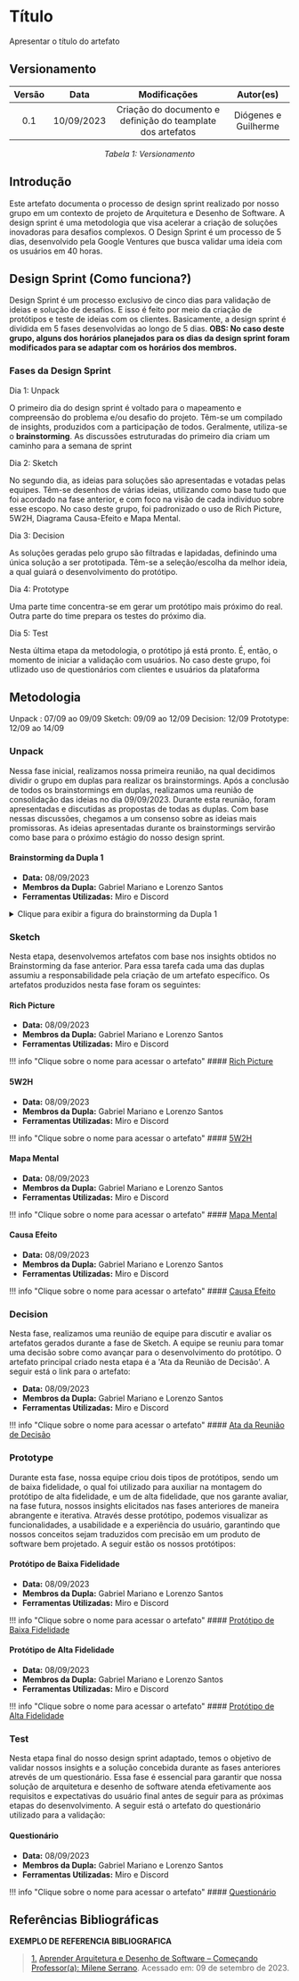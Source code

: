 # Título

Apresentar o título do artefato

## Versionamento
<center>

| **Versão** | **Data** | **Modificações** | **Autor(es)** |
| :--: | :--: | :--: | :--: |
| 0.1 | 10/09/2023 | Criação do documento e definição do teamplate dos artefatos | Diógenes e Guilherme |

*Tabela 1: Versionamento*

</center>


## Introdução

Este artefato documenta o processo de design sprint realizado por nosso grupo em um contexto de projeto de Arquitetura e Desenho de Software. A design sprint é uma metodologia que visa acelerar a criação de soluções inovadoras para desafios complexos. O Design Sprint é um processo de 5 dias, desenvolvido pela Google Ventures que busca validar uma ideia com os usuários em 40 horas.

## Design Sprint (Como funciona?)

Design Sprint é um processo exclusivo de cinco dias para validação de ideias e solução de desafios. E isso é feito por meio da criação de protótipos e teste de ideias com os clientes. Basicamente, a design sprint é dividida em 5 fases desenvolvidas ao longo de 5 dias. **OBS: No caso deste grupo, alguns dos horários planejados para os dias da design sprint foram modificados para se adaptar com os horários dos membros.**

### Fases da Design Sprint

Dia 1: Unpack

O primeiro dia do design sprint é voltado para o mapeamento e compreensão do problema e/ou desafio do projeto. Têm-se um compilado de insights, produzidos com a participação de todos. Geralmente, utiliza-se o **brainstorming**. As discussões estruturadas do primeiro dia criam um caminho para a semana de sprint

Dia 2: Sketch

No segundo dia, as ideias para soluções são apresentadas e votadas pelas equipes. Têm-se desenhos de várias ideias, utilizando como base tudo que foi acordado
na fase anterior, e com foco na visão de cada indivíduo sobre esse escopo. No caso deste grupo, foi padronizado o uso de Rich Picture, 5W2H, Diagrama Causa-Efeito e Mapa Mental.

Dia 3: Decision

As soluções geradas pelo grupo são filtradas e lapidadas, definindo uma única solução a ser prototipada. Têm-se a seleção/escolha da melhor ideia, a qual guiará o desenvolvimento do protótipo.

Dia 4: Prototype

Uma parte time concentra-se em gerar um protótipo mais próximo do real. Outra parte do time prepara os testes do próximo dia.

Dia 5: Test

Nesta última etapa da metodologia, o protótipo já está pronto. É, então, o momento de iniciar a validação com usuários. No caso deste grupo, foi utlizado uso de questionários com clientes e usuários da plataforma

## Metodologia

Unpack : 07/09 ao 09/09
Sketch: 09/09 ao 12/09
Decision: 12/09
Prototype: 12/09 ao 14/09

### Unpack
Nessa fase inicial, realizamos nossa primeira reunião, na qual decidimos dividir o grupo em duplas para realizar os brainstormings.
Após a conclusão de todos os brainstormings em duplas, realizamos uma reunião de consolidação das ideias no dia 09/09/2023. Durante esta reunião, foram apresentadas e discutidas as propostas de todas as duplas. Com base nessas discussões, chegamos a um consenso sobre as ideias mais promissoras. As ideias apresentadas durante os brainstormings servirão como base para o próximo estágio do nosso design sprint.

#### Brainstorming da Dupla 1
- **Data:** 08/09/2023
- **Membros da Dupla:** Gabriel Mariano e Lorenzo Santos
- **Ferramentas Utilizadas:** Miro e Discord

<details>
<summary>Clique para exibir a figura do brainstorming da Dupla 1</summary>

![Nome da Imagem](URL_da_Imagem_Dupla_1)

</details>

### Sketch
Nesta etapa, desenvolvemos artefatos com base nos insights obtidos no Brainstorming da fase anterior. Para essa tarefa cada uma das duplas assumiu a responsabilidade pela criação de um artefato específico. Os artefatos produzidos nesta fase foram os seguintes:

#### Rich Picture
- **Data:** 08/09/2023
- **Membros da Dupla:** Gabriel Mariano e Lorenzo Santos
- **Ferramentas Utilizadas:** Miro e Discord

!!! info "Clique sobre o nome para acessar o artefato"
    #### [Rich Picture](definicao_tema/rich_picture.md)


#### 5W2H
- **Data:** 08/09/2023
- **Membros da Dupla:** Gabriel Mariano e Lorenzo Santos
- **Ferramentas Utilizadas:** Miro e Discord

!!! info "Clique sobre o nome para acessar o artefato"
    #### [5W2H](definicao_tema/rich_picture.md)

#### Mapa Mental
- **Data:** 08/09/2023
- **Membros da Dupla:** Gabriel Mariano e Lorenzo Santos
- **Ferramentas Utilizadas:** Miro e Discord

!!! info "Clique sobre o nome para acessar o artefato"
    #### [Mapa Mental](definicao_tema/rich_picture.md)

#### Causa Efeito
- **Data:** 08/09/2023
- **Membros da Dupla:** Gabriel Mariano e Lorenzo Santos
- **Ferramentas Utilizadas:** Miro e Discord

!!! info "Clique sobre o nome para acessar o artefato"
    #### [Causa Efeito](definicao_tema/rich_picture.md)


### Decision
Nesta fase, realizamos uma reunião de equipe para discutir e avaliar os artefatos gerados durante a fase de Sketch. A equipe se reuniu para tomar uma decisão sobre como avançar para o desenvolvimento do protótipo. O artefato principal criado nesta etapa é a 'Ata da Reunião de Decisão'. A seguir está o link para o artefato:

- **Data:** 08/09/2023
- **Membros da Dupla:** Gabriel Mariano e Lorenzo Santos
- **Ferramentas Utilizadas:** Miro e Discord

!!! info "Clique sobre o nome para acessar o artefato"
    #### [Ata da Reunião de Decisão](definicao_tema/rich_picture.md)

### Prototype
Durante esta fase, nossa equipe criou dois tipos de protótipos, sendo um de baixa fidelidade, o qual foi utilizado para auxiliar na montagem do protótipo de alta fidelidade, e um de alta fidelidade, que nos garante avaliar, na fase futura, nossos insights elicitados nas fases anteriores de maneira abrangente e iterativa. Através desse protótipo, podemos visualizar as funcionalidades, a usabilidade e a experiência do usuário, garantindo que nossos conceitos sejam traduzidos com precisão em um produto de software bem projetado. A seguir estão os nossos protótipos:

#### Protótipo de Baixa Fidelidade
- **Data:** 08/09/2023
- **Membros da Dupla:** Gabriel Mariano e Lorenzo Santos
- **Ferramentas Utilizadas:** Miro e Discord

!!! info "Clique sobre o nome para acessar o artefato"
    #### [Protótipo de Baixa Fidelidade](definicao_tema/rich_picture.md)

#### Protótipo de Alta Fidelidade
- **Data:** 08/09/2023
- **Membros da Dupla:** Gabriel Mariano e Lorenzo Santos
- **Ferramentas Utilizadas:** Miro e Discord

!!! info "Clique sobre o nome para acessar o artefato"
    #### [Protótipo de Alta Fidelidade](definicao_tema/rich_picture.md)

### Test
Nesta etapa final do nosso design sprint adaptado, temos o objetivo de validar nossos insights e a solução concebida durante as fases anteriores atrevés de um questionário. Essa fase é essencial para garantir que nossa solução de arquitetura e desenho de software atenda efetivamente aos requisitos e expectativas do usuário final antes de seguir para as próximas etapas do desenvolvimento. A seguir está o artefato do questionário utilizado para a validação:

#### Questionário
- **Data:** 08/09/2023
- **Membros da Dupla:** Gabriel Mariano e Lorenzo Santos
- **Ferramentas Utilizadas:** Miro e Discord

!!! info "Clique sobre o nome para acessar o artefato"
    #### [Questionário](definicao_tema/rich_picture.md)

## Referências Bibliográficas
**EXEMPLO DE REFERENCIA BIBLIOGRAFICA**
> <a id="FTF1Ref" href="#FTF1">1.</a> [Aprender Arquitetura e Desenho de Software – Começando Professor(a): Milene Serrano](https://aprender3.unb.br/course/view.php?id=19535&section=1). Acessado em: 09 de setembro de 2023.